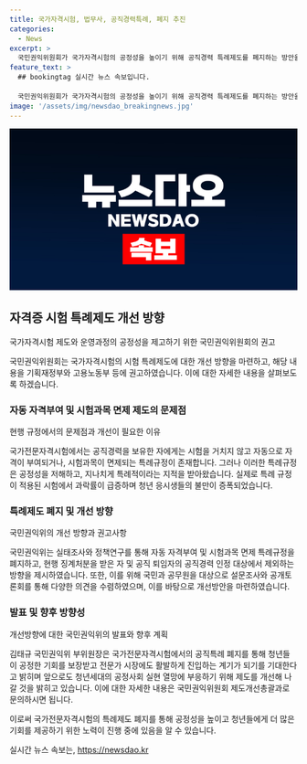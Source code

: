 ```yaml
---
title: 국가자격시험, 법무사, 공직경력특례, 폐지 추진
categories:
  - News
excerpt: >
  국민권익위원회가 국가자격시험의 공정성을 높이기 위해 공직경력 특례제도를 폐지하는 방안을 권고했다. 변리사, 법무사 등 15종의 국가전문자격시험에서의 특례를 없애고, 징계처분을 받은 자의 공직경력 제외, 퇴임자의 경력 악용 방지 등을 위한 정책을 마련했다. 국민과 공무원을 대상으로 의견 수렴을 거쳐 마련된 이번 개선안은 청년들의 공정한 기회를 보장하고 전문가 시장에 활발한 진입을 돕기 위함이라고 권익위 부위원장은 전했다.
feature_text: >
  ## bookingtag 실시간 뉴스 속보입니다.

  국민권익위원회가 국가자격시험의 공정성을 높이기 위해 공직경력 특례제도를 폐지하는 방안을 권고했다. 변리사, 법무사 등 15종의 국가전문자격시험에서의 특례를 없애고, 징계처분을 받은 자의 공직경력 제외, 퇴임자의 경력 악용 방지 등을 위한 정책을 마련했다. 국민과 공무원을 대상으로 의견 수렴을 거쳐 마련된 이번 개선안은 청년들의 공정한 기회를 보장하고 전문가 시장에 활발한 진입을 돕기 위함이라고 권익위 부위원장은 전했다.
image: '/assets/img/newsdao_breakingnews.jpg'
---
```


<p><img src="/assets/img/newsdao_breakingnews.jpg" alt="bookingtag 속보" /></p>

<h2 data-ke-size="size26">자격증 시험 특례제도 개선 방향</h2>

<p data-ke-size="size16">국가자격시험 제도와 운영과정의 공정성을 제고하기 위한 국민권익위원회의 권고</p>

<p>국민권익위원회는 국가자격시험의 시험 특례제도에 대한 개선 방향을 마련하고, 해당 내용을 기획재정부와 고용노동부 등에 권고하였습니다. 이에 대한 자세한 내용을 살펴보도록 하겠습니다.</p>

<h3>자동 자격부여 및 시험과목 면제 제도의 문제점</h3>

<p data-ke-size="size16">현행 규정에서의 문제점과 개선이 필요한 이유</p>

<p>국가전문자격시험에서는 공직경력을 보유한 자에게는 시험을 거치지 않고 자동으로 자격이 부여되거나, 시험과목이 면제되는 특례규정이 존재합니다. 그러나 이러한 특례규정은 공정성을 저해하고, 지나치게 특례적이라는 지적을 받아왔습니다. 실제로 특례 규정이 적용된 시험에서 과락률이 급증하며 청년 응시생들의 불만이 증폭되었습니다.</p>

<h3>특례제도 폐지 및 개선 방향</h3>

<p data-ke-size="size16">국민권익위의 개선 방향과 권고사항</p>

<p>국민권익위는 실태조사와 정책연구를 통해 자동 자격부여 및 시험과목 면제 특례규정을 폐지하고, 현행 징계처분을 받은 자 및 공직 퇴임자의 공직경력 인정 대상에서 제외하는 방향을 제시하였습니다. 또한, 이를 위해 국민과 공무원을 대상으로 설문조사와 공개토론회를 통해 다양한 의견을 수렴하였으며, 이를 바탕으로 개선방안을 마련하였습니다.</p>

<h3>발표 및 향후 방향성</h3>

<p data-ke-size="size16">개선방향에 대한 국민권익위의 발표와 향후 계획</p>

<p>김태규 국민권익위 부위원장은 국가전문자격시험에서의 공직특례 폐지를 통해 청년들이 공정한 기회를 보장받고 전문가 시장에도 활발하게 진입하는 계기가 되기를 기대한다고 밝히며 앞으로도 청년세대의 공정사회 실현 열망에 부응하기 위해 제도를 개선해 나갈 것을 밝히고 있습니다. 이에 대한 자세한 내용은 국민권익위원회 제도개선총괄과로 문의하시면 됩니다.</p>

<p>이로써 국가전문자격시험의 특례제도 폐지를 통해 공정성을 높이고 청년들에게 더 많은 기회를 제공하기 위한 노력이 진행 중에 있음을 알 수 있습니다.</p>
실시간 뉴스 속보는, <a href="https://newsdao.kr" rel="dofollow">https://newsdao.kr</a>



